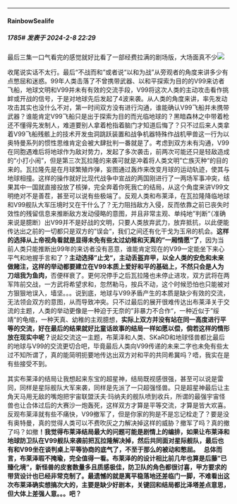 *****

####  RainbowSealife  
##### 1785#       发表于 2024-2-8 22:29

最后三集一口气看完的感觉就好比看了一部经费拉满的剧场版，大场面真不少<img src="https://static.saraba1st.com/image/smiley/face2017/057.png" referrerpolicy="no-referrer">

收尾说实话不太行。最后“不战而和”或者说“以和为战”从旁观者的角度来讲多少有点憋屈和迷惑。99年人类击落了不曾携带武器、以和平探索为目的的V99来访者飞船，地球文明和V99并未有有效的交流手段，V99将这次人类的主动攻击看作挑衅或开战的信号，于是对地球先后发起了4波来袭。从人类的角度来讲，率先发动攻击其实也没什么不对，第一时间双方没有进行沟通，谁能确认V99飞船并未携带武器？谁能肯定V99飞船只是出于探索为目的而光临地球的？黑暗森林之中带着枪还不懂得先发制人，难道要别人拿着枪指着脑门才知道后悔了？只不过后来人类拿着V99飞船残骸上的技术开发虫洞跳跃装置和战争机器特殊作战机甲兽这一行为以奥特曼系列的惯性思维肯定会被大肆批判一番就是了。考虑到双方未有沟通，V99在同胞遇难后将地球作为敌对势力，发起了多次袭击，前两次可能还只是轻敌造成的“小打小闹”，但是第三次瓦拉隆的来袭可就是冲着将人类文明”亡族灭种“的目的来的。瓦拉隆先是在月球繁殖炸弹，妄图通过轰炸来改变月球的运动轨迹，使其与地球相撞。这样的操作就好比现代战争中宣战的两国刚进行了一两场军事冲突，结果其中一国就直接投放了核弹，完全奔着你死我亡的结局，从这个角度来讲V99文明绝对不是善茬，甚至可以说有些极端了。反观人类和布莱泽，在瓦拉隆降临地球和V99舰队大军压境时又在干什么了？无力阻挡敌方入侵，反而依靠之前已丧失时效性的残留信息来推断敌方发动侵略的意图，并且非常主观、单纯地”判断“（准确来说是臆断）出V99并不是好战的文明，只要人类放弃武力，放弃抵抗，以此便能传达出之前的一切都只是双方的”误会“，我们之间还有化干戈为玉帛的机会。<strong>这样的选择从上帝视角看就是显得未免有些太过幼稚和天真的”一厢情愿“了</strong>，因为当前人类只能推断出99年的来访者没有恶意，谁能肯定现在的V99一定能坐下来心平气和地握手言和了？<strong>主动选择”止戈“，主动丢盔弃甲，以全人类的安危和未来做赌注，这样的举动都要建立在V99本质上爱好和平的基础上，不然只会是人为刀俎我为鱼肉，</strong>否便样衰了。更何况停手之后瓦拉隆也未停止进攻，双方武将在两军阵前交战，一方武将希望求和，忽然勒马，按兵不动，这个时候恐怕也只能被对方狠狠地误入，墙坚。。。说到底，地球与V99矛盾产生的本质是缺少有效的交流，无法领会双方的意图，从而导致冲突。只不过最后的展开很难传达出布莱泽关于交流的主题，人类的举动更像是一种迫于无奈的”非暴力不合作“，一种近似于”绥靖“的龟缩，一种天真、幼稚的主观臆想，<strong>实际上双方并没有站在同一高度进行平等的交流，好在最后的结果就好比童话故事的结局一样如愿以偿，倘若这样的情形放在现实中呢？</strong>说起交流这一主题，布莱泽和人类、SKaRD和地球怪兽都比最后的地球与V99的交流更切合吧，毕竟最后人类向V99传递的未来二字也未免有些太过不知所谓了，真的能简明扼要地传达出双方对和平的共同希冀吗？唔，我实在是有些接受不到。

其实布莱泽的结局让我想起来东宝的超星神，结局既视感很强，甚至可以说是雷同，同样是星际舰队大军来袭，同样是先派了一只超强怪兽。只是超星神最后让主角天马用无敌的嘴炮把宇宙联盟沃夫·玛纳夫的舰队喷到收兵，所谓的最强宇宙怪兽也让合体过后的大赛沙一炮轰死，这样双方才算是平等交流，才算是皆大欢喜。反观布莱泽就有些不痛快，V99撤军了，但是你家的狗是不是忘记栓走了？要是没有奥特曼，真的觉得人类可以不费吹灰之力解决掉这样的威胁？撤军了吗？真的撤了吗？如撤<strong>！我觉得布莱泽结局最大的问题可能是剧情上的编排，如果让布莱泽和地球防卫队在V99舰队来袭前把瓦拉隆解决掉，然后共同面对星际舰队，最后也有和V99坐在谈判桌上平等协商的底气了，不至于那么的被动和憋屈。  </strong>
<strong> 总体而言，布莱泽瑕不掩瑜，完全值得一看。布莱泽的的设计相比前几年也算是后藤”已臻化境“，新怪兽的皮套数量多且质感极佳，防卫队的角色都很讨喜，甲方要求的带货设计也已经非常克制了。最遗憾的就是离平稳落地还差临门一脚，不难看出这次布莱泽确实想搞次大的，主要是缺少好剧本，关键回和结局都比泽塔差点意思，但大体上差强人意。。。吧？</strong>

